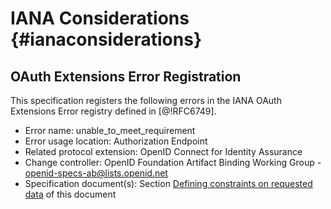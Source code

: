 # IANA Considerations {#ianaconsiderations}

## OAuth Extensions Error Registration

This specification registers the following errors in the IANA OAuth Extensions Error registry defined in [@!RFC6749].

* Error name: unable_to_meet_requirement
* Error usage location: Authorization Endpoint
* Related protocol extension: OpenID Connect for Identity Assurance
* Change controller: OpenID Foundation Artifact Binding Working Group - openid-specs-ab@lists.openid.net
* Specification document(s): Section [Defining constraints on requested data](#constraintedclaims) of this document